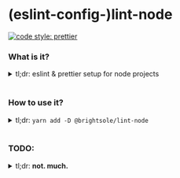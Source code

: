 # (eslint-config-)lint-node

[![code style: prettier](https://img.shields.io/badge/code_style-prettier-ff69b4.svg?style=flat-square)](https://github.com/prettier/prettier)

### What is it?
<details>
<summary>tl;dr: eslint & prettier setup for node projects</summary>
<br />

[prettier](https://github.com/prettier/prettier) and [eslint](https://github.com/eslint/eslint) are pretty great tools for writing repeatable and easy to parse code, so long as you configure them correctly. This is a very small standard setup for linting things that look like something run in a node environment. I like the way the output looks *for the most part*. This repo is here to gobble up all the deps needed to make that happen, and pipe them to a standard config.

**That being said** I'm not a huge fan of prettier's [my way or the highway *bucko*](https://prettier.io/docs/en/option-philosophy.html) mentality, and will **rip it out hardcore** as soon as something equally easy to use comes along that lets me do some more customization *not made by me*.

This repo should at the very least get you pointed in the right direction for now, however.

</details>
<br/>

### How to use it?
<details>
<summary>
  tl;dr: <code>yarn add -D @brightsole/lint-node</code>
</summary>
<br />
After the install, you need to extend the eslint setup by adding an `.eslintrc` file with the following contents:

```json
  {
    "extends": ["@brightsole/lint-node"]
  }
```

Then, all that's left is to add a script for linting, like the one in this repo:
```json
  ...
  "scripts": { "lint": "eslint . --fix" },
  ...
```

##### That's pretty much it, *but...*

Some things to be cognizent of:

- Some projects will need overrides, you can still do that in the `.eslintrc`.
- **Some** projects will need a `.eslintignore`
- linting should probably be handled pre-commit by something like `husky` but wrapping that in here would be wrong

</details>
<br/>

### TODO:
<details>
<summary>tl;dr: <strong>not. much.</strong></summary>
<br />

1. add it to project-status
2. generate a couple badges

</details>
<br/>